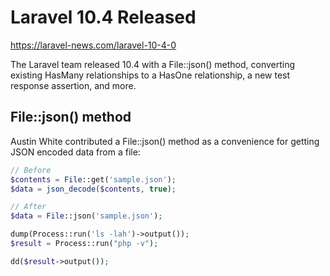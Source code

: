 # Laravel 10.4 Released
https://laravel-news.com/laravel-10-4-0

The Laravel team released 10.4 with a File::json() method, converting existing HasMany relationships to a HasOne relationship, a new test response assertion, and more.

## File::json() method
Austin White contributed a File::json() method as a convenience for getting JSON encoded data from a file:

```php
// Before
$contents = File::get('sample.json');
$data = json_decode($contents, true);
```

```php
// After
$data = File::json('sample.json');
```

```php
dump(Process::run('ls -lah')->output());
$result = Process::run("php -v");

dd($result->output());
```
